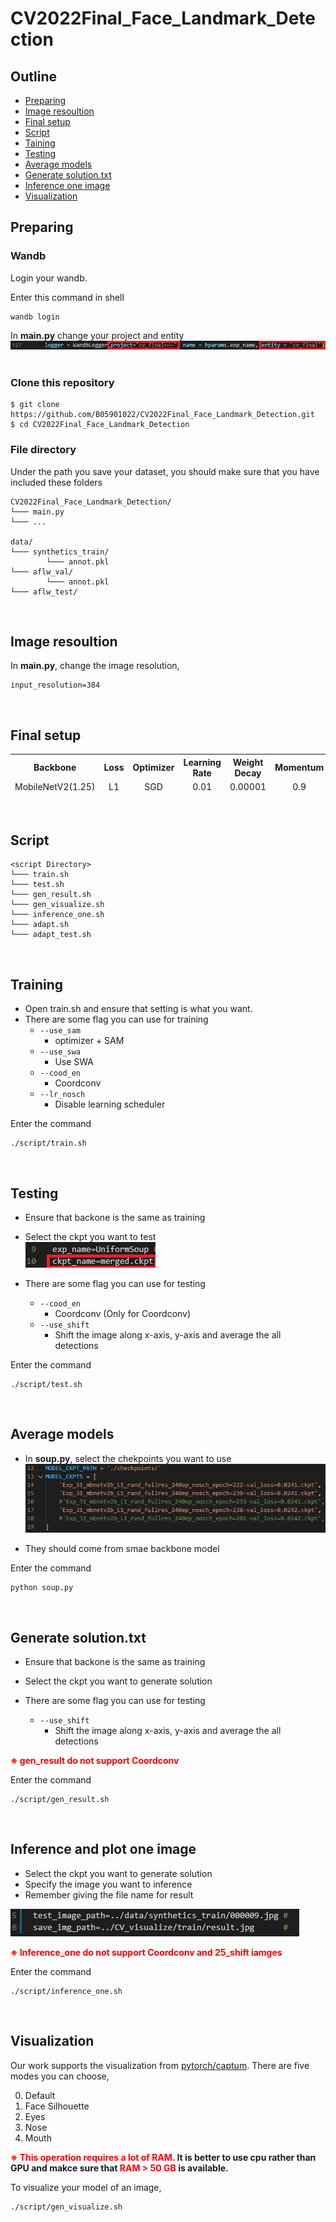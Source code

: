 # CV2022Final_Face_Landmark_Detection
## Outline
- [Preparing](#Preparing)
- [Image resoultion](#Image_resoultion)
- [Final setup](#setup)
- [Script](#Script)
- [Taining](#Training)
- [Testing](#Testing)
- [Average models](#Average)
- [Generate solution.txt](#Generate)
- [Inference one image](#Inference_one)
- [Visualization](#Visualization)

<h2 id = "Preparing"> Preparing </h2>

### Wandb

Login your wandb.

Enter this command in shell
```
wandb login
```
In **main.py** change your project and entity
![image alt](./pic/1.png) <br>
<br>

### Clone this repository

```
$ git clone https://github.com/B05901022/CV2022Final_Face_Landmark_Detection.git
$ cd CV2022Final_Face_Landmark_Detection
```

### File directory

Under the path you save your dataset, you should make sure that you have included these folders
```
CV2022Final_Face_Landmark_Detection/
└─── main.py
└─── ...

data/
└─── synthetics_train/
        └─── annot.pkl
└─── aflw_val/
        └─── annot.pkl
└─── aflw_test/
```
<br>

<h2 id = "Image_resoultion"> Image resoultion </h2>

In **main.py**, change the image resolution,
```
input_resolution=384 
```
<br>

<h2 id = "setup"> Final setup </h2>

<table>
  <tr style=" border-top: 1px solid white;">
    <th style="text-align:center">Backbone</th>
    <th style="text-align:center">Loss</th>
    <th style="text-align:center">Optimizer</th>
    <th style="text-align:center">Learning Rate</th>
    <th style="text-align:center">Weight Decay</th>
    <th style="text-align:center">Momentum</th>
    <th style="text-align:center">LR Scheduler</th>
    <th style="text-align:center">Epoch</th>
  </tr>
  <tr style=" border-bottom: 1px solid white;">
    <td style="text-align:center">MobileNetV2(1.25)</td>
    <td style="text-align:center">L1</td>
    <td style="text-align:center">SGD</td>
    <td style="text-align:center">0.01</td>
    <td style="text-align:center">0.00001</td>
    <td style="text-align:center">0.9</td>
    <td style="text-align:center">Disable</td>
    <td style="text-align:center">240</td>
  </tr>
</table>
<br>

<h2 id = "Script"> Script </h2>

```
<script Directory>  
└─── train.sh
└─── test.sh
└─── gen_result.sh
└─── gen_visualize.sh
└─── inference_one.sh
└─── adapt.sh
└─── adapt_test.sh
```
<br>

<h2 id = "Training"> Training </h2>

- Open train.sh and ensure that setting is what you want.<br>
- There are some flag you can use for training
    - `--use_sam` 
        - optimizer + SAM
    - `--use_swa` 
        - Use SWA
    - `--cood_en` 
        - Coordconv
    - `--lr_nosch`
        - Disable learning scheduler

Enter the command
```
./script/train.sh
```
<br>

<h2 id = "Testing"> Testing </h2>

- Ensure that backone is the same as training <br>
- Select the ckpt you want to test <br>
![image alt](./pic/2.png) <br>

- There are some flag you can use for testing
    - `--cood_en`
        - Coordconv (Only for Coordconv)
    - `--use_shift`
        - Shift the image along x-axis, y-axis and average the all detections

Enter the command
```
./script/test.sh
```
<br>

<h2 id = "Average"> Average models </h2>


- In **soup.py**, select the chekpoints you want to use
![image alt](./pic/4.png) <br>

- They should come from smae backbone model

Enter the command
```
python soup.py
```
<br>

<h2 id = "Generate"> Generate solution.txt </h2>


- Ensure that backone is the same as training <br>
- Select the ckpt you want to generate solution <br>

- There are some flag you can use for testing
    - `--use_shift`
        - Shift the image along x-axis, y-axis and average the all detections

**<font color=#FF0000>※ gen_result do not support Coordconv </font>**

Enter the command
```
./script/gen_result.sh
```
<br>

<h2 id = "Inference_one"> Inference and plot one image </h2>


- Select the ckpt you want to generate solution <br>
- Specify the image you want to inference <br>
- Remember giving the file name for result <br>

![image alt](./pic/3.png) <br>

**<font color=#FF0000>※ Inference_one do not support Coordconv and 25_shift iamges </font>**

Enter the command
```
./script/inference_one.sh
```
<br>

<h2 id = "Visualization"> Visualization </h2>

Our work supports the visualization from [pytorch/captum](https://github.com/pytorch/captum).
There are five modes you can choose,  

0. Default
1. Face Silhouette
2. Eyes
3. Nose
4. Mouth

**<font color=#FF0000>※ This operation requires a lot of RAM.</font> It is better to use cpu rather than GPU and makce sure that <font color=#FF0000>RAM > 50 GB </font>is available.**

To visualize your model of an image,
```
./script/gen_visualize.sh
```